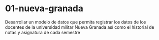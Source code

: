 # 01-nueva-granada
Desarrollar un modelo de datos que permita registrar los datos de los docentes de la universidad militar Nueva Granada así como el historial de notas y asignatura de cada semestre

